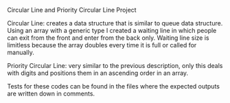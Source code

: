 Circular Line and Priority Circular Line Project

Circular Line: creates a data structure that is similar to queue data structure. 
Using an array with a generic type I created a waiting line in which people can exit from the front and enter from the back only. 
Waiting line size is limitless because the array doubles every time it is full or called for manually.

Priority Circular Line: very similar to the previous description, only this deals with digits and positions them in an ascending order in an array. 

Tests for these codes can be found in the files where the expected outputs are written down in comments. 
